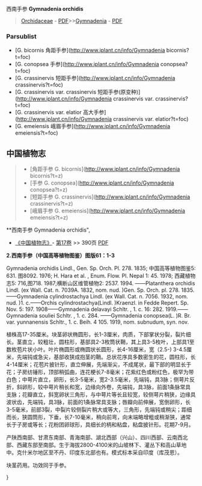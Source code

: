 西南手参 **Gymnadenia orchidis**

> [Orchidaceae](http://www.iplant.cn/info/Orchidaceae?t=foc) - [PDF](http://www.iplant.cn/foc/pdf/Orchidaceae.pdf)>>[Gymnadenia](http://www.iplant.cn/info/Gymnadenia?t=foc) - [PDF](http://www.iplant.cn/foc/pdf/Gymnadenia.pdf)



### Parsublist

* [G.  bicornis  角距手参](http://www.iplant.cn/info/Gymnadenia bicornis?t=foc)
* [G.  conopsea  手参](http://www.iplant.cn/info/Gymnadenia conopsea?t=foc)
* [G.  crassinervis  短距手参](http://www.iplant.cn/info/Gymnadenia crassinervis?t=foc)
* [G.  crassinervis var. crassinervis  短距手参(原变种)](http://www.iplant.cn/info/Gymnadenia crassinervis var. crassinervis?t=foc)
* [G.  crassinervis var. elatior  高大手参](http://www.iplant.cn/info/Gymnadenia crassinervis var. elatior?t=foc)
* [G.  emeiensis  峨眉手参](http://www.iplant.cn/info/Gymnadenia emeiensis?t=foc)


## 中国植物志

> * [角距手参  G.  bicornis](http://www.iplant.cn/info/Gymnadenia bicornis?t=z)
> * [手参  G.  conopsea](http://www.iplant.cn/info/Gymnadenia conopsea?t=z)
> * [短距手参  G.  crassinervis](http://www.iplant.cn/info/Gymnadenia crassinervis?t=z)
> * [峨眉手参  G.  emeiensis](http://www.iplant.cn/info/Gymnadenia emeiensis?t=z)


**西南手参 Gymnadenia orchidis",



* [《中国植物志》](http://www.iplant.cn/frps)- [第17卷](http://www.iplant.cn/frps/vol/17) >> 390页 [PDF](http://www.iplant.cn/frps/pdf/17/390.pdf)


**2.西南手参（中国高等植物图鉴）图版61：1-3**

Gymnadenia orchidis Lindl., Gen. Sp. Orch. Pl. 278. 1835; 中国高等植物图鉴5: 631. 图8092. 1976; H. Hara et al. , Enum. Flow. Pl. Nepal 1: 45. 1978; 西藏植物志5: 716,图718. 1987;横断山区维管植物2: 2537. 1994. ——Platanthera orchidis Lindl. (ex Wall. Cat. n. 7039A. 1832, nom. nud. )Gen. Sp. Orch. pl. 278. 1835. ——Gymnadenia cylindrostachya Lindl. (ex Wall. Cat. n. 7056. 1932, nom. nud. )1. c.——Orchis cylindrostachya(Lindl. )Kraenzl. in Fedde Repert. Sp. Nov. 5: 197. 1908——Gymnadenia delavayi Schltr. , 1. c. 16: 282. 1919.——Gymnadenia souliei Schltr. , 1. c. 284. ——Gymnadenia conopsea(L. )R. Br. var. yunnanensis Schltr., 1. c. Beih. 4 105. 1919, nom. subnudum, syn. nov.

植株高17-35厘米。块茎卵状椭圆形，长1-3厘米，肉质，下部掌状分裂，裂片细长。茎直立，较粗壮，圆柱形，基部具2-3枚筒状鞘，其上具3-5枚叶，上部具1至数枚苞片状小叶。叶片椭圆形或椭圆状长圆形，长4-16厘米，宽（2.5-) 3-4.5厘米，先端钝或急尖，基部收狭成抱茎的鞘。总状花序具多数密生的花，圆柱形，长4-14厘米；花苞片披针形，直立伸展，先端渐尖，不成尾状，最下部的明显长于花；子房纺锤形，顶部稍弧曲，连花梗长7-8毫米；花紫红色或粉红色，极罕为带白色；中萼片直立，卵形，长3-5毫米，宽2-3.5毫米，先端钝，具3脉；侧萼片反折，斜卵形，较中萼片稍长和宽，边缘向外卷，先端钝，具3脉，前面1条脉常具支脉；花瓣直立，斜宽卵状三角形，与中萼片等长且较宽，较侧萼片稍狭，边缘具波状齿，先端钝，具3脉，前面的1条脉常具支脉；唇瓣向前伸展，宽倒卵形，长3-5毫米，前部3裂，中裂片较侧裂片稍大或等大，三角形，先端钝或稍尖；距细而长，狭圆筒形，下垂，长7-10毫米，稍向前弯，向末端略增粗或稍渐狭，通常长于子房或等长；花粉团卵球形，具细长的柄和粘盘，粘盘披针形。花期7-9月。

产陕西南部、甘肃东南部、青海南部、湖北西部（兴山）、四川西部、云南西北部、西藏东部至南部。生于海拔2800-4100米的山坡林下、灌丛下和高山草地中。克什米尔地区至不丹、印度东北部也有。模式标本采自印度（库茂恩）。

块茎药用。功效同于手参。



}